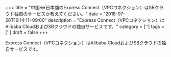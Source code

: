 +++
title = "中国⇔日本間のExpress Connect（VPCコネクション）はSBクラウド独自のサービスか教えてください。"
date = "2018-07-28T16:14:11+09:00"
description = "Express Connect（VPCコネクション）はAlibaba CloudおよびSBクラウドの独自サービスです。"
category = ['']
tags = ['']
draft = false
+++

Express Connect（VPCコネクション）はAlibaba CloudおよびSBクラウドの独自サービスです。
